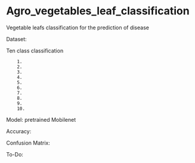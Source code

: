 # Agro_vegetables_leaf_classification
Vegetable leafs classification for the prediction of disease 

Dataset: 

Ten class classification

        1. 
        2. 
        3.
        4.
        5.
        6.
        7.
        8.
        9.
        10.
 Model: pretrained Mobilenet
 
 Accuracy:
 
 Confusion Matrix:
 
 To-Do:
 
